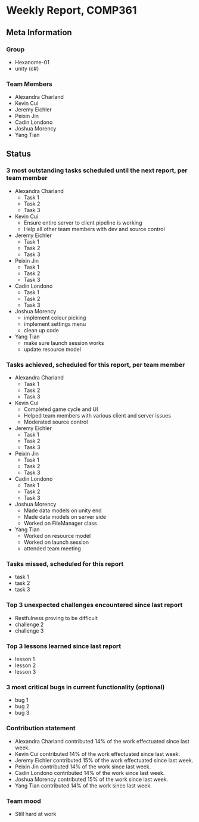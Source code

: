 # Weekly Report, COMP361

## Meta Information

### Group

 * Hexanome-01
 * unity (c#)

### Team Members

 * Alexandra Charland
 * Kevin Cui
 * Jeremy Eichler
 * Peixin Jin
 * Cadin Londono
 * Joshua Morency
 * Yang Tian

## Status

### 3 most outstanding tasks scheduled until the next report, per team member

 * Alexandra Charland
   * Task 1
   * Task 2
   * Task 3
 * Kevin Cui
   * Ensure entire server to client pipeline is working
   * Help all other team members with dev and source control
 * Jeremy Eichler
   * Task 1
   * Task 2
   * Task 3
 * Peixin Jin
   * Task 1
   * Task 2
   * Task 3
 * Cadin Londono
   * Task 1
   * Task 2
   * Task 3
 * Joshua Morency
   * implement colour picking
   * implement settings menu
   * clean up code
 * Yang Tian
   * make sure launch session works
   * update resource model

### Tasks achieved, scheduled for this report, per team member

 * Alexandra Charland
   * Task 1
   * Task 2
   * Task 3
 * Kevin Cui
   * Completed game cycle and UI
   * Helped team members with various client and server issues
   * Moderated source control
 * Jeremy Eichler
   * Task 1
   * Task 2
   * Task 3
 * Peixin Jin
   * Task 1
   * Task 2
   * Task 3
 * Cadin Londono
   * Task 1
   * Task 2
   * Task 3
 * Joshua Morency
   * Made data models on unity end
   * Made data models on server side
   * Worked on FileManager class
 * Yang Tian
   * Worked on resource model
   * Worked on launch session
   * attended team meeting

### Tasks missed, scheduled for this report

 * task 1
 * task 2
 * task 3

### Top 3 unexpected challenges encountered since last report

 * Restfulness proving to be difficult
 * challenge 2
 * challenge 3

### Top 3 lessons learned since last report

 * lesson 1
 * lesson 2
 * lesson 3

### 3 most critical bugs in current functionality (optional)

 * bug 1
 * bug 2
 * bug 3

### Contribution statement

 * Alexandra Charland contributed 14% of the work effectuated since last week.
 * Kevin Cui contributed 14% of the work effectuated since last week.
 * Jeremy Eichler contributed 15% of the work effectuated since last week.
 * Peixin Jin contributed 14% of the work since last week.
 * Cadin Londono contributed 14% of the work since last week.
 * Joshua Morency contributed 15% of the work since last week.
 * Yang Tian contributed 14% of the work since last week.

### Team mood

 * Still hard at work
